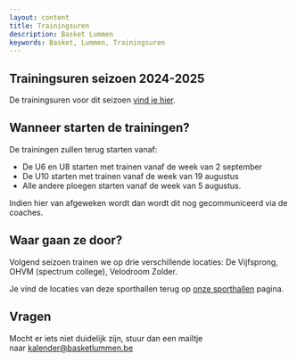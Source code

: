 ```yaml
---
layout: content
title: Trainingsuren
description: Basket Lummen
keywords: Basket, Lummen, Trainingsuren
---
```


## Trainingsuren seizoen 2024-2025

De trainingsuren voor dit seizoen [vind je hier](/training/2025/trainingsuren-2025-2026.xlsx).

## Wanneer starten de trainingen?

De trainingen zullen terug starten vanaf:

- De U6 en U8 starten met trainen vanaf de week van 2 september
- De U10 starten met trainen vanaf de week van 19 augustus
- Alle andere ploegen starten vanaf de week van 5 augustus.

Indien hier van afgeweken wordt dan wordt dit nog gecommuniceerd via de coaches.

## Waar gaan ze door?

Volgend seizoen trainen we op drie verschillende locaties: De Vijfsprong, OHVM (spectrum college), Velodroom Zolder.

Je vind de locaties van deze sporthallen terug op [onze sporthallen](/club/sporthal) pagina.

## Vragen

Mocht er iets niet duidelijk zijn, stuur dan een mailtje naar [kalender@basketlummen.be](mailto:kalender@basketlummen.be)
